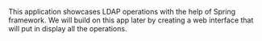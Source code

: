 This application showcases LDAP operations with the help of Spring 
framework.
We will build on this app later by creating a web interface that will
put in display all the operations.